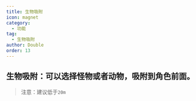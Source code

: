```yaml
---
title: 生物吸附
icon: magnet
category:
  - 功能
tag:
  - 生物吸附
author: Double
order: 13
---
```


## 生物吸附：可以选择怪物或者动物，吸附到角色前面。
>注意：建议低于`20m`
